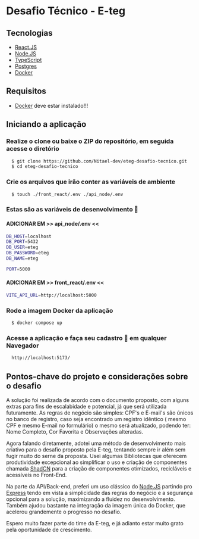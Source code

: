 # Desafio Técnico - E-teg
## Tecnologias

- [React.JS](https://react.dev/)
- [Node.JS](https://nodejs.org/en)
- [TypeScript](https://www.typescriptlang.org/)
- [Postgres](https://www.postgresql.org/)
- [Docker](https://www.docker.com/)

## Requisitos
- [Docker](https://www.docker.com/) deve estar instalado!!!

## Iniciando a aplicação
### Realize o clone ou baixe o ZIP do repositório, em seguida acesse o diretório

```bash
  $ git clone https://github.com/Nitael-dev/eteg-desafio-tecnico.git
  $ cd eteg-desafio-tecnico
```

### Crie os arquivos que irão conter as variáveis de ambiente
```bash
  $ touch ./front_react/.env ./api_node/.env
```
### Estas são as variáveis de desenvolvimento 🤫

#### ADICIONAR EM >> api_node/.env <<
```bash
DB_HOST=localhost
DB_PORT=5432
DB_USER=eteg
DB_PASSWORD=eteg
DB_NAME=eteg

PORT=5000
```
#### ADICIONAR EM >> front_react/.env <<
```bash
VITE_API_URL=http://localhost:5000
```

### Rode a imagem Docker da aplicação
```bash
  $ docker compose up
```

### Acesse a aplicação e faça seu cadastro 🌈 em qualquer Navegador
```bash
  http://localhost:5173/
```
## Pontos-chave do projeto e considerações sobre o desafio

A solução foi realizada de acordo com o documento proposto, com alguns extras para fins de escalabidade e potencial, já que será utilizada futuramente. As regras de negócio são simples: CPF's e E-mail's são únicos no banco de registro, caso seja encontrado um registro idêntico ( mesmo CPF e mesmo E-mail no formulário) o mesmo será atualizado, podendo ter: Nome Completo, Cor Favorita e Observações alteradas.

Agora falando diretamente, adotei uma método de desenvolvimento mais criativo para o desafio proposto pela E-teg, tentando sempre ir além sem fugir muito do serne da proposta. Usei algumas Bibliotecas que oferecem produtividade excepcional ao simplificar o uso e criação de componentes chamada [ShadCN](https://ui.shadcn.com/docs) para a criação de componentes otimizados, recicláveis e acessíveis no Front-End.

Na parte da API/Back-end, preferi um uso clássico do [Node.JS](https://nodejs.org/en) partindo pro [Express](https://expressjs.com/pt-br/) tendo em vista a simplicidade das regras do negócio e a segurança opcional para a solução, maximizando a fluidez no desenvolvimento. Também ajudou bastante na integração da imagem única do Docker, que acelerou grandemente o progresso no desafio.

Espero muito fazer parte do time da E-teg, e já adianto estar muito grato pela oportunidade de crescimento.
